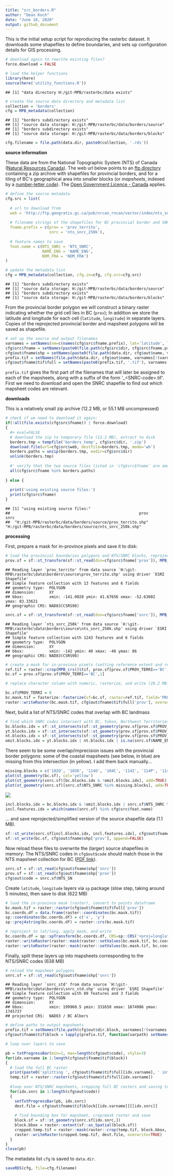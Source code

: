 ```yaml
---
title: "src_borders.R"
author: "Dean Koch"
date: "June 10, 2020"
output: github_document
---
```



This is the initial setup script for reproducing the rasterbc dataset. 
It downloads some shapefiles to define boundaries, and sets up configuration details for GIS processing.



```r
# download again to rewrite existing files? 
force.download = FALSE

# load the helper functions
library(here)
source(here('utility_functions.R'))
```

```
## [1] "data directory H:/git-MPB/rasterbc/data exists"
```

```r
# create the source data directory and metadata list
collection = 'borders'
cfg = MPB_metadata(collection)
```

```
## [1] "borders subdirectory exists"
## [1] "source data storage: H:/git-MPB/rasterbc/data/borders/source"
## [1] "borders subdirectory exists"
## [1] "source data storage: H:/git-MPB/rasterbc/data/borders/blocks"
```

```r
cfg.filename = file.path(data.dir, paste0(collection, '.rds'))
```


**source information**

These data are from the National Topographic System (NTS) of Canada 
(<a href="https://www.nrcan.gc.ca/maps-tools-publications/maps/topographic-maps/10995" target="_blank">Natural Resources Canada</a>).
The web url below points to an
<a href="http://ftp.geogratis.gc.ca/pub/nrcan_rncan/vector/index/" target="_blank">ftp directory</a>
containing a zip archive with shapefiles for provincial borders, and for a tiling of BC's geographical area into 
smaller blocks (or *mapsheets*, indexed by a 
<a href="https://www.nrcan.gc.ca/earth-sciences/geography/topographic-information/maps/9765" target="_blank">number-letter code</a>).
The <a href="https://open.canada.ca/en/open-government-licence-canada" target="_blank">Open Government Licence - Canada</a> applies.


```r
# define the source metadata
cfg.src = list(
  
  # url to download from
  web = 'http://ftp.geogratis.gc.ca/pub/nrcan_rncan/vector/index/nts_snrc.zip',
  
  # filename strings of the shapefiles for BC provincial border and SNRC mapsheets 
  fname.prefix = c(prov = 'prov_territo', 
                   snrc = 'nts_snrc_250k'),
  
  # feature names to save
  feat.name = c(NTS_SNRC = 'NTS_SNRC',
                NAME_ENG = 'NAME_ENG', 
                NOM_FRA = 'NOM_FRA')
)

# update the metadata list
cfg = MPB_metadata(collection, cfg.in=cfg, cfg.src=cfg.src)
```

```
## [1] "borders subdirectory exists"
## [1] "source data storage: H:/git-MPB/rasterbc/data/borders/source"
## [1] "borders subdirectory exists"
## [1] "source data storage: H:/git-MPB/rasterbc/data/borders/blocks"
```

From the provincial border polygon we will construct a binary raster indicating whether the grid cell lies 
in BC (`prov`); In addition we store the latitude and longitude for each cell (`latitude`, `longitude`) 
in separate layers. Copies of the reprojected provincial border and mapsheet polygons will be saved as shapefile.



```r
# set up the source and output filenames
varnames = setNames(nm=c(names(cfg$src$fname.prefix), lat='latitude', long='longitude'))
cfg$src$fname = setNames(paste0(file.path(cfg$src$dir, cfg$src$fname.prefix), '.shp'), varnames[c('prov', 'snrc')])
cfg$out$fname$shp = setNames(paste0(file.path(data.dir, cfg$out$name, varnames[c('prov', 'snrc')]), '_std.shp'), varnames[c('prov', 'snrc')])
prefix.tif = setNames(file.path(data.dir, cfg$out$name, varnames[!(varnames %in% 'snrc')]), varnames[!(varnames %in% 'snrc')])
cfg$out$fname$tif$full = setNames(paste0(prefix.tif, '.tif'), varnames[!(varnames %in% 'snrc')])
```

`prefix.tif` gives the first part of the filenames that will later be assigned to each of the mapsheets, along with a suffix
of the form '_\<SNRC-code\>.tif'. First we need to download and open the SNRC shapefile to find out which mapsheet codes are relevant.

**downloads**

This is a relatively small zip archive (12.2 MB, or 55.1 MB uncompressed)


```r
# check if we need to download it again:
if(!all(file.exists(cfg$src$fname)) | force.download)
{
  #+ eval=FALSE
  # download the zip to temporary file (12.2 MB), extract to disk
  borders.tmp = tempfile('borders_temp', cfg$src$dir, '.zip')
  download.file(url=cfg$src$web, destfile=borders.tmp, mode='wb')
  borders.paths = unzip(borders.tmp, exdir=cfg$src$dir)
  unlink(borders.tmp)
  
  #' verify that the two source files listed in `cfg$src$fname` are among the extracted files
  all(cfg$src$fname %in% borders.paths)
  
} else {
 
  print('using existing source files:') 
  print(cfg$src$fname)
}
```

```
## [1] "using existing source files:"
##                                                        prov                                                        snrc 
##  "H:/git-MPB/rasterbc/data/borders/source/prov_territo.shp" "H:/git-MPB/rasterbc/data/borders/source/nts_snrc_250k.shp"
```


**processing**


First, prepare a mask for in-province pixels and save it to disk:


```r
# load the provincial boundaries polygons and NTS/SNRC blocks, reprojecting to crs(bc.mask.tif)
prov.sf = sf::st_transform(sf::st_read(dsn=cfg$src$fname['prov']), MPB_crs()$epsg) 
```

```
## Reading layer `prov_territo' from data source `H:\git-MPB\rasterbc\data\borders\source\prov_territo.shp' using driver `ESRI Shapefile'
## Simple feature collection with 13 features and 6 fields
## geometry type:  POLYGON
## dimension:      XY
## bbox:           xmin: -141.0028 ymin: 41.67656 xmax: -52.63802 ymax: 83.33621
## geographic CRS: NAD83(CSRS98)
```

```r
snrc.sf = sf::st_transform(sf::st_read(dsn=cfg$src$fname['snrc']), MPB_crs()$epsg)
```

```
## Reading layer `nts_snrc_250k' from data source `H:\git-MPB\rasterbc\data\borders\source\nts_snrc_250k.shp' using driver `ESRI Shapefile'
## Simple feature collection with 1243 features and 6 fields
## geometry type:  POLYGON
## dimension:      XY
## bbox:           xmin: -142 ymin: 40 xmax: -48 ymax: 86
## geographic CRS: NAD83(CSRS98)
```

```r
# create a mask for in-province pixels (setting reference extent and resolution)
ref.tif = raster::crop(MPB_crs()$tif, prov.sf[prov.sf$PROV_TERRI=='BC',1], snap='out')
bc.sf = prov.sf[prov.sf$PROV_TERRI=='BC',1]

# replace character column with numeric, rasterize, and write (20.2 MB) 
```

```r
bc.sf$PROV_TERRI = 0
bc.mask.tif = fasterize::fasterize(sf=bc.sf, raster=ref.tif, field='PROV_TERRI', fun='any')
raster::writeRaster(bc.mask.tif, cfg$out$fname$tif$full['prov'], overwrite=TRUE)
```

Next, build a list of NTS/SNRC codes that overlap with BC landmass


```r
# find which SNRC codes intersect with BC, Yukon, Northwest Territories
bc.blocks.idx = sf::st_intersects(sf::st_geometry(prov.sf[prov.sf$PROV_TERRI=='BC',1]), sf::st_geometry(snrc.sf), sparse=FALSE)
yt.blocks.idx = sf::st_intersects(sf::st_geometry(prov.sf[prov.sf$PROV_TERRI=='YT',1]), sf::st_geometry(snrc.sf), sparse=FALSE)
nt.blocks.idx = sf::st_intersects(sf::st_geometry(prov.sf[prov.sf$PROV_TERRI=='NT',1]), sf::st_geometry(snrc.sf), sparse=FALSE)
omit.blocks.idx = yt.blocks.idx | nt.blocks.idx | is.na(snrc.sf$NAME_ENG)
```

There seem to be some overlap/imprecision issues with the provincial border polygons: some of the coastal mapsheets
(see below, in blue) are missing from this intersection (in yellow). I add them back manually...


```r
missing.blocks = c('102O', '103O', '114O', '104C', '114I', '114P', '114O')
plot(st_geometry(bc.sf), col='yellow')
plot(st_geometry(snrc.sf)[bc.blocks.idx & !omit.blocks.idx], add=TRUE)
plot(st_geometry(snrc.sf)[snrc.sf$NTS_SNRC %in% missing.blocks], add=TRUE, col='blue')
```

![](src_borders_files/figure-gfm/unnamed-chunk-8-1.png)<!-- -->

```r
incl.blocks.idx = bc.blocks.idx & !omit.blocks.idx | snrc.sf$NTS_SNRC %in% missing.blocks
incl.features.idx = which(names(snrc.sf) %in% cfg$src$feat.name)
```

... and save reprojected/simplified version of the source shapefile data (1.1 MB).


```r
sf::st_write(snrc.sf[incl.blocks.idx, incl.features.idx], cfg$out$fname$shp['snrc'], append=FALSE)
sf::st_write(bc.sf, cfg$out$fname$shp['prov'], append=FALSE)
```

Now reload these files to overwrite the (larger) source shapefiles in memory: 
The NTS/SNRC codes in `cfg$out$code` should match those in the NTS mapsheet collection for BC
(<a href="https://ftp.maps.canada.ca/pub/nrcan_rncan/vector/index/index_pdf/NTS-SNRC_Index%205_British_Columbia_300dpi.pdf" target="_blank">PDF link</a>).


```r
snrc.sf = sf::st_read(cfg$out$fname$shp['snrc'])
prov.sf = sf::st_read(cfg$out$fname$shp['prov'])
cfg$out$code = snrc.sf$NTS_SN
```

Create `latitude`, `longitude` layers via `sp` package (slow step, taking around 5 minutes), then save to disk (622 MB)


```r
# load the in-province mask (raster), convert to points dataframe 
bc.mask.tif = raster::raster(cfg$out$fname$tif$full['prov'])
bc.coords.df = data.frame(raster::coordinates(bc.mask.tif))
sp::coordinates(bc.coords.df) = c('x', 'y')
sp::proj4string(bc.coords.df) = raster::crs(bc.mask.tif)

# reproject to lat/long, apply mask, and write
bc.coords.df = sp::spTransform(bc.coords.df, CRS=sp::CRS('+proj=longlat +ellps=GRS80'))
raster::writeRaster(raster::mask(raster::setValues(bc.mask.tif, bc.coords.df$y), bc.mask.tif), cfg$out$fname$tif$full['latitude'], overwrite=TRUE)
raster::writeRaster(raster::mask(raster::setValues(bc.mask.tif, bc.coords.df$x), bc.mask.tif), cfg$out$fname$tif$full['longitude'], overwrite=TRUE)
```

Finally, split these layers up into mapsheets corresponding to the NTS/SNRC codes (638 MB)



```r
# reload the mapsheet polygons 
snrc.sf = sf::st_read(cfg$out$fname$shp['snrc'])
```

```
## Reading layer `snrc_std' from data source `H:\git-MPB\rasterbc\data\borders\snrc_std.shp' using driver `ESRI Shapefile'
## Simple feature collection with 89 features and 3 fields
## geometry type:  POLYGON
## dimension:      XY
## bbox:           xmin: 199960.5 ymin: 331658 xmax: 1874986 ymax: 1745737
## projected CRS:  NAD83 / BC Albers
```

```r
# define paths to output mapsheets
prefix.tif = setNames(file.path(cfg$out$dir.block, varnames[!(varnames %in% 'snrc')]), varnames[!(varnames %in% 'snrc')])
cfg$out$fname$tif$block = lapply(prefix.tif, function(varpath) setNames(paste0(varpath, '_', cfg$out$code, '.tif'), cfg$out$code))

# loop over layers to save
```

```r
pb = txtProgressBar(min=1, max=length(cfg$out$code), style=3)
for(idx.varname in 1:length(cfg$out$fname$tif$block))
{
  # load the full BC raster
  print(paste0('splitting ', cfg$out$fname$tif$full[idx.varname], ' into mapsheets...'))
  temp.tif = raster::raster(cfg$out$fname$tif$full[idx.varname])
  
  #loop over NTS/SNRC mapsheets, cropping full BC rasters and saving to disk 
  for(idx.snrc in 1:length(cfg$out$code))
  {
    setTxtProgressBar(pb, idx.snrc)
    dest.file = cfg$out$fname$tif$block[[idx.varname]][[idx.snrc]]
    
    # find bounding box for mapsheet, crop/mask raster and save 
    block.sf = sf::st_geometry(snrc.sf[idx.snrc,])
    block.bbox = raster::extent(sf::as_Spatial(block.sf))
    cropped.temp.tif = raster::mask(raster::crop(temp.tif, block.bbox, snap='out'), sf::as_Spatial(block.sf))
    raster::writeRaster(cropped.temp.tif, dest.file, overwrite=TRUE)
  }
}
close(pb)
```

The metadata list `cfg` is saved to `data.dir`.


```r
saveRDS(cfg, file=cfg.filename)
```


